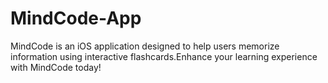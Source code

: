 # MindCode-App
MindCode is an iOS application designed to help users memorize information using interactive flashcards.Enhance your learning experience with MindCode today!
